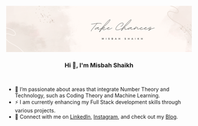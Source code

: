 ![logo](https://github.com/Sarzam/Sarzam/blob/main/github_banner.png)

<h3 align="center">Hi 👋, I'm Misbah Shaikh</h3>

<br>

- 🌱 I’m passionate about areas that integrate Number Theory and Technology, such as Coding Theory and Machine Learning.
- ⚡ I am currently enhancing my Full Stack development skills through various projects.
- 🔗 Connect with me on [LinkedIn](https://linkedin.com/in/misbahsrshaikh), [Instagram](https://instagram.com/iammiban), and check out my [Blog](https://medium.com/@misbahsrshaikh).

